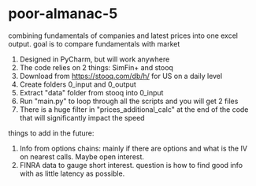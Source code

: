 # poor-almanac-5

combining fundamentals of companies and latest prices into one excel output. 
goal is to compare fundamentals with market 

1. Designed in PyCharm, but will work anywhere
2. The code relies on 2 things: SimFin+ and stooq
3. Download from https://stooq.com/db/h/ for US on a daily level
4. Create folders 0_input and 0_output
5. Extract "data" folder from stooq into 0_input
6. Run "main.py" to loop through all the scripts and you will get 2 files 
7. There is a huge filter in "prices_additional_calc" at the end of the code that will significantly impact the speed

things to add in the future: 
1. Info from options chains: mainly if there are options and what is the IV on nearest calls. Maybe open interest. 
2. FINRA data to gauge short interest. question is how to find good info with as little latency as possible.  
